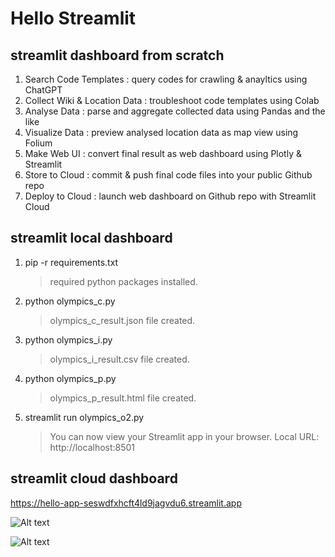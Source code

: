 # Hello Streamlit

## streamlit dashboard from scratch

1. Search Code Templates : query codes for crawling & anayltics using ChatGPT
2. Collect Wiki & Location Data : troubleshoot code templates using Colab
3. Analyse Data : parse and aggregate collected data using Pandas and the like
4. Visualize Data : preview analysed location data as map view using Folium
5. Make Web UI : convert final result as web dashboard using Plotly & Streamlit
6. Store to Cloud : commit & push final code files into your public Github repo
7. Deploy to Cloud : launch web dashboard on Github repo with Streamlit Cloud

## streamlit local dashboard

1. pip -r requirements.txt
    > required python packages installed.
2. python olympics_c.py
    > olympics_c_result.json file created.
3. python olympics_i.py
    > olympics_i_result.csv file created.
4. python olympics_p.py
    > olympics_p_result.html file created.
5. streamlit run olympics_o2.py
    > You can now view your Streamlit app in your browser.
    > Local URL: http://localhost:8501

## streamlit cloud dashboard

https://hello-app-seswdfxhcft4ld9jagvdu6.streamlit.app

![Alt text](https://github.com/toweringcloud/hello-streamlit/blob/master/olympics_o2_result.png)

![Alt text](https://github.com/toweringcloud/hello-streamlit/blob/master/olympics_o2_result2.png)

